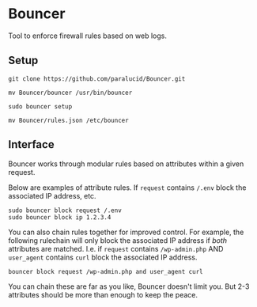 # Bouncer
Tool to enforce firewall rules based on web logs.

## Setup
```
git clone https://github.com/paralucid/Bouncer.git

mv Bouncer/bouncer /usr/bin/bouncer

sudo bouncer setup

mv Bouncer/rules.json /etc/bouncer
```

## Interface
Bouncer works through modular rules based on attributes within a given request.

Below are examples of attribute rules. If `request` contains `/.env` block the associated IP address, etc.
```
sudo bouncer block request /.env
sudo bouncer block ip 1.2.3.4
```

You can also chain rules together for improved control. For example, the following rulechain will only block the associated IP address if *both* attributes are matched.
I.e. if `request` contains `/wp-admin.php` AND `user_agent` contains `curl` block the associated IP address.
```
bouncer block request /wp-admin.php and user_agent curl
```
You can chain these are far as you like, Bouncer doesn't limit you. But 2-3 attributes should be more than enough to keep the peace.
